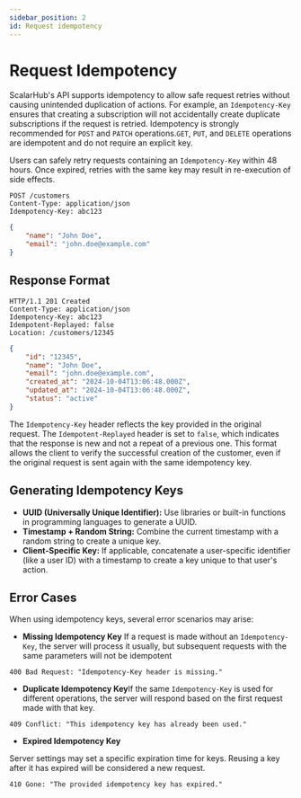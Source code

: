 ```yaml
---
sidebar_position: 2
id: Request idempotency
---
```


# Request Idempotency

ScalarHub's API supports idempotency to allow safe request retries without causing unintended duplication of actions. For example, an `Idempotency-Key` ensures that creating a subscription will not accidentally create duplicate subscriptions if the request is retried. Idempotency is strongly recommended for `POST` and `PATCH` operations.`GET`, `PUT`, and `DELETE` operations are idempotent and do not require an explicit key.

Users can safely retry requests containing an `Idempotency-Key` within 48 hours. Once expired, retries with the same key may result in re-execution of side effects.

```http
POST /customers
Content-Type: application/json
Idempotency-Key: abc123
```

```json
{
    "name": "John Doe",
    "email": "john.doe@example.com"
}
```

## Response Format

```http
HTTP/1.1 201 Created
Content-Type: application/json
Idempotency-Key: abc123
Idempotent-Replayed: false
Location: /customers/12345
```

```json
{
    "id": "12345",
    "name": "John Doe",
    "email": "john.doe@example.com",
    "created_at": "2024-10-04T13:06:48.000Z",
    "updated_at": "2024-10-04T13:06:48.000Z",
    "status": "active"
}
```
The `Idempotency-Key` header reflects the key provided in the original request. The `Idempotent-Replayed` header is set to `false`, which indicates that the response is new and not a repeat of a previous one. This format allows the client to verify the successful creation of the customer, even if the original request is sent again with the same idempotency key.

## Generating Idempotency Keys

- **UUID (Universally Unique Identifier):** Use libraries or built-in functions in programming languages to generate a UUID.
- **Timestamp + Random String:** Combine the current timestamp with a random string to create a unique key.
- **Client-Specific Key:** If applicable, concatenate a user-specific identifier (like a user ID) with a timestamp to create a key unique to that user's action.

## Error Cases

When using idempotency keys, several error scenarios may arise:

- **Missing Idempotency Key** If a request is made without an `Idempotency-Key`, the server will process it usually, but subsequent requests with the same parameters will not be idempotent

```http
400 Bad Request: "Idempotency-Key header is missing."
```

- **Duplicate Idempotency Key**If the same `Idempotency-Key` is used for different operations, the server will respond based on the first request made with that key.
```http
409 Conflict: "This idempotency key has already been used." 
```

- **Expired Idempotency Key**

Server settings may set a specific expiration time for keys. Reusing a key after it has expired will be considered a new request.

<!-- **Response:** -->

```http
410 Gone: "The provided idempotency key has expired."
```

